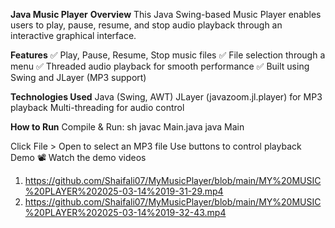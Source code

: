 **Java Music Player**
**Overview**
This Java Swing-based Music Player enables users to play, pause, resume, and stop audio playback through an interactive graphical interface.

**Features**
✅ Play, Pause, Resume, Stop music files
✅ File selection through a menu
✅ Threaded audio playback for smooth performance
✅ Built using Swing and JLayer (MP3 support)

**Technologies Used**
Java (Swing, AWT)
JLayer (javazoom.jl.player) for MP3 playback
Multi-threading for audio control

**How to Run**
Compile & Run:
sh
javac Main.java
java Main

Click File > Open to select an MP3 file
Use buttons to control playback
Demo
📽️ Watch the demo videos
1) https://github.com/Shaifali07/MyMusicPlayer/blob/main/MY%20MUSIC%20PLAYER%202025-03-14%2019-31-29.mp4
2) https://github.com/Shaifali07/MyMusicPlayer/blob/main/MY%20MUSIC%20PLAYER%202025-03-14%2019-32-43.mp4


